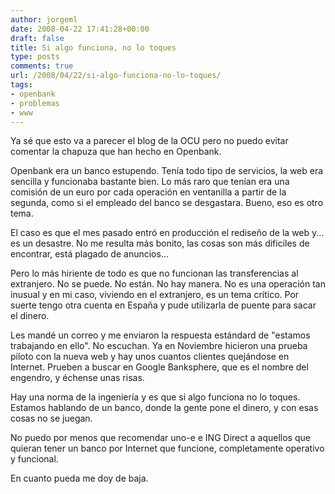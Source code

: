 ```yaml
---
author: jorgeml
date: 2008-04-22 17:41:28+00:00
draft: false
title: Si algo funciona, no lo toques
type: posts
comments: true
url: /2008/04/22/si-algo-funciona-no-lo-toques/
tags:
- openbank
- problemas
- www
---
```


Ya sé que esto va a parecer el blog de la OCU pero no puedo evitar comentar la chapuza que han hecho en Openbank.

Openbank era un banco estupendo. Tenía todo tipo de servicios, la web era sencilla y funcionaba bastante bien. Lo más raro que tenían era una comisión de un euro por cada operación en ventanilla a partir de la segunda, como si el empleado del banco se desgastara. Bueno, eso es otro tema.

El caso es que el mes pasado entró en producción el rediseño de la web y... es un desastre. No me resulta más bonito, las cosas son más dificiles de encontrar, está plagado de anuncios...

Pero lo más hiriente de todo es que no funcionan las transferencias al extranjero. No se puede. No están. No hay manera. No es una operación tan inusual y en mi caso, viviendo en el extranjero, es un tema crítico. Por suerte tengo otra cuenta en España y pude utilizarla de puente para sacar el dinero.

Les mandé un correo y me enviaron la respuesta estándard de "estamos trabajando en ello". No escuchan. Ya en Noviembre hicieron una prueba piloto con la nueva web y hay unos cuantos clientes quejándose en Internet. Prueben a buscar en Google Banksphere, que es el nombre del engendro, y échense unas risas.

Hay una norma de la ingeniería y es que si algo funciona no lo toques. Estamos hablando de un banco, donde la gente pone el dinero, y con esas cosas no se juegan.

No puedo por menos que recomendar uno-e e ING Direct a aquellos que quieran tener un banco por Internet que funcione, completamente operativo y funcional.

En cuanto pueda me doy de baja.
